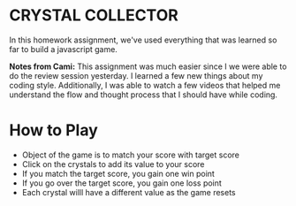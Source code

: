 # CRYSTAL COLLECTOR

In this homework assignment, we've used everything that was learned so far to build a javascript game.

**Notes from Cami:** This assignment was much easier since I we were able to do the review session yesterday. I learned a few new things about my coding style. Additionally, I was able to watch a few videos that helped me understand the flow and thought process that I should have while coding.

# How to Play
* Object of the game is to match your score with target score
* Click on the crystals to add its value to your score
* If you match the target score, you gain one win point
* If you go over the target score, you gain one loss point
* Each crystal willl have a different value as the game resets